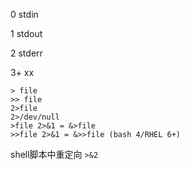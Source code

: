 0 stdin

1 stdout

2 stderr

3+ xx

```
> file
>> file
2>file
2>/dev/null
>file 2>&1 = &>file
>>file 2>&1 = &>>file (bash 4/RHEL 6+)
```

shell脚本中重定向 `>&2`
